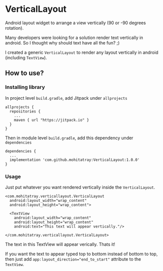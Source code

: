 # VerticalLayout
Android layout widget to arrange a view vertically (90 or -90 degrees rotation).

Many developers were looking for a solution render text vertically in android. So I thought
why should text have all the fun? ;)

I created a generic `VerticalLayout` to render any layout
vertically in android (including `TextView`).

## How to use?
### Installing library
In project level `build.gradle`, add Jitpack under `allprojects`
```
allprojects {
  repositories {
    ...
    maven { url "https://jitpack.io" }
  }
}
```
Then in module level `build.gradle`, add this dependency under `dependencies`
```
dependencies {
  ...
  implementation 'com.github.mohitatray:VerticalLayout:1.0.0'
}
```

### Usage
Just put whatever you want rendered vertically inside the `VerticalLayout`.
```
<com.mohitatray.verticallayout.VerticalLayout
  android:layout_width="wrap_content"
  android:layout_height="wrap_content">
  
  <TextView
    android:layout_width="wrap_content"
    android:layout_height="wrap_content"
    android:text="This text will appear vertically."/>
  
</com.mohitatray.verticallayout.VerticalLayout>
```

The text in this TextView will appear verically. Thats it!

If you want the text to appear typed top to bottom instead of bottom to top,
then just add `app:layout_direction="end_to_start"` attribute to the `TextView`.
